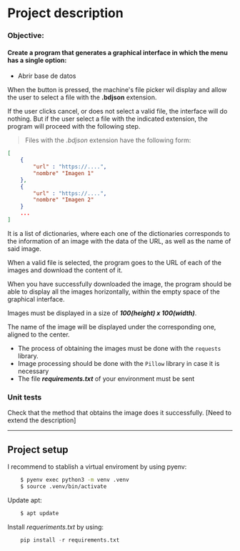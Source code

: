 # Project description

### Objective:
#### Create a program that generates a graphical interface in which the menu has a single option:

* Abrir base de datos

When the button is pressed, the machine's file picker wil display and allow the user to select a file with the **.bdjson** extension. 

If the user clicks cancel, or does not select a valid file, the interface will do nothing. But if the user select a file with the indicated extension, the program will proceed with the following step. 

> Files with the *.bdjson* extension have the following form:

```json
[
    {
        "url" : "https://....",
        "nombre" "Imagen 1"
    },
    {
        "url" : "https://....",
        "nombre" "Imagen 2"
    }
    ...
]
```

It is a list of dictionaries, where each one of the dictionaries corresponds to the information of an image with the data of the URL, as well as the name of said image. 

When a valid file is selected, the program goes to the URL of each of the images and download the content of it. 

When you have successfully downloaded the image, the program should be able to display all the images horizontally, within the empty space of the graphical interface. 

Images must be displayed in a size of ***100(height) x 100(width)***. 

The name of the image will be displayed under the corresponding one, aligned to the center.
- The process of obtaining the images must be done with the ``` requests ``` library.
- Image processing should be done with the ``` Pillow ``` library in case it is necessary
- The file ***requirements.txt*** of your environment must be sent

### Unit tests

Check that the method that obtains the image does it successfully. [Need to extend the description]

---

## Project setup

I recommend to stablish a virtual enviroment by using pyenv:

```bash
    $ pyenv exec python3 -m venv .venv
    $ source .venv/bin/activate
```

Update apt:

```bash
    $ apt update
```

Install *requeriments.txt* by using:

```python
    pip install -r requirements.txt
```


